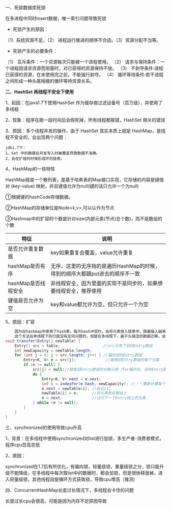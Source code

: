 一、死锁数据库死锁

在多进程中同时insert数据，唯一索引问题导致死锁

* 死锁产生的原因：

（1）系统资源不足。（2） 进程运行推进的顺序不合适。（3）资源分配不当等。

* 死锁产生的必要条件：

（1） 互斥条件：一个资源每次只能被一个进程使用。
（2） 请求与保持条件：一个进程因请求资源而阻塞时，对已获得的资源保持不放。
（3） 不剥夺条件:进程已获得的资源，在末使用完之前，不能强行剥夺。
（4） 循环等待条件:若干进程之间形成一种头尾相接的循环等待资源关系。





**二、HashSet 再线程不安全下使用**

1、起因：在java1.7下使用HashSet 作为缓存做过滤设备号（百万级），并使用了多线程

2、现象：程序在跑一段时间后会假死掉，所有线程都报错，HashSet 相关的错误

3、原因：多个线程并发的操作，由于 HashSet 其实本质上就是 HashMap，是线程不安全的，会出现两个问题：

```
jdk1.7下：
1、Set 中的数据在并发写入时被覆盖导致数据不准确。
2、会在扩容的时候形成环形链表。
```

4、HashMap的一些特性

HashMap就是一个散列表，是基于哈希表的Map接口实现，它存储的内容是键值对 (key-value) 映射，并且键值允许为null(键的话只允许一个为null)

①根据键的hashCode存储数据。

②HashMap的存储单位是Node<k,v>,可以认作为节点

③Hashmap中的扩容的个数是针对size(内部元素(节点)总个数)，而不是数组的个数

| 特征                | 说明                                                         |
| ------------------- | ------------------------------------------------------------ |
| 是否允许重复数据    | key如果重复会覆盖，value允许重复                             |
| hashMap是否有序     | 无序，这里的无序指的是遍历HashMap的时候，得到的顺序大都跟put进去的顺序不一致 |
| hashMap是否线程安全 | 非线程安全，因为里面的实现不是同步的，如果想要线程安全，推荐使用 |
| 键值是否允许为空    | key和value都允许为空，但只允许一个为空                       |

5、原因：扩容

```java
	因为在hashmap中使用了hash表，每次hash冲突时，会将元素放入链表中，随着插入越来越多，hash表因为容量问题，会不断扩容，并重新计算hashcode值，新生成一个数组，然后拷贝旧数组里面的每一个Node链表到新数组里面，
	这个方法在单线程下执行是没有任何问题的，但是在多线程下，基于头插法的数据迁移，会有几率造成链表倒置，从而引发链表闭链，在遍历链表，同时由于形成了环形链表导致这个 e.next 永远不为空，所以这个循环也不会退出了，导致程序死循环，并吃满CPU
void transfer(Entry[] newTable) {    
    Entry[] src = table;                   //src引用了旧的Entry数组    
    int newCapacity = newTable.length;    
    for (int j = 0; j < src.length; j++) { //遍历旧的Entry数组    
        Entry<K, V> e = src[j];             //取得旧Entry数组的每个元素    
        if (e != null) {    
            src[j] = null;//释放旧Entry数组的对象引用（for循环后，旧的Entry数组不再引用任何对象）   
            do {    
                Entry<K, V> next = e.next;    
                int i = indexFor(e.hash, newCapacity); //！！重新计算每个元素在数组中的位置    
                e.next = newTable[i]; //标记[1]    
                newTable[i] = e;      //将元素放在数组上    
                e = next;             //访问下一个Entry链上的元素    
            } while (e != null);    
        }    
    }
}
```

三、synchronized的使用导致cpu升高

1、背景：在多线程中使用synchronized对list进行加锁，多生产者-消费者模式，程序cpu忽高忽低

2、原因：

​		synchronized在1.7后有所优化，有偏向锁，轻量级锁，重量级锁之分，锁只能升级不能降级，在多线程中每次取list中的数据时，都会加锁，但是很快释放掉，进入轻量级锁，其他线程自旋循环方式获取锁，导致cpu增高（推测）



四、ConcurrentHashMap长度过长情况下，多线程会卡住的问题

长度过长cpu会很高，可能是因为内存不足原因导致



